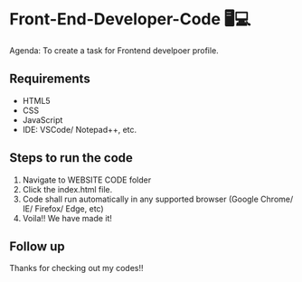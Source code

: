 # Front-End-Developer-Code 🖥💻

Agenda: To create a task for Frontend develpoer profile.

## Requirements

- HTML5
- CSS
- JavaScript
- IDE: VSCode/ Notepad++, etc.

## Steps to run the code 

1. Navigate to WEBSITE CODE folder
2. Click the index.html file.
3. Code shall run automatically in any supported browser (Google Chrome/ IE/ Firefox/ Edge, etc)
4. Voila!! We have made it!

## Follow up

Thanks for checking out my codes!!
